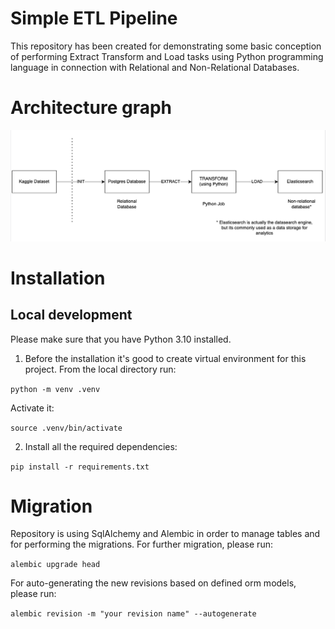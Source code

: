 # Simple ETL Pipeline

This repository has been created for demonstrating some basic conception of performing Extract Transform and Load tasks 
using Python programming language in connection with Relational and Non-Relational Databases.

# Architecture graph

![architecture-draw.png](architecture-draw.png)

# Installation 

## Local development

Please make sure that you have Python 3.10 installed.
1. Before the installation it's good to create virtual environment for this project. From the local directory run:

`python -m venv .venv`

Activate it:

`source .venv/bin/activate`

2. Install all the required dependencies:


`pip install -r requirements.txt`
    
# Migration

Repository is using SqlAlchemy and Alembic in order to manage tables and for performing the migrations.
For further migration, please run: 

`alembic upgrade head`

For auto-generating the new revisions based on defined orm models, please run:

`alembic revision -m "your revision name" --autogenerate`
